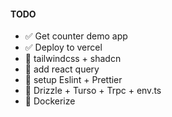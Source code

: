 
#### TODO
- ✅ Get counter demo app 
- ✅ Deploy to vercel
- 🚧 tailwindcss + shadcn
- 🚧 add react query
- 🚧 setup Eslint + Prettier
- 🚧 Drizzle + Turso + Trpc + env.ts
- 🚧 Dockerize